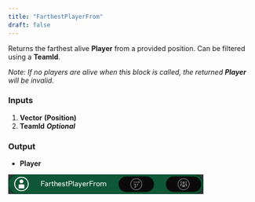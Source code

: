 ```yaml
---
title: "FarthestPlayerFrom"
draft: false
---
```

Returns the farthest alive **Player** from a provided position. Can be filtered using a **TeamId**.  
  
_Note: If no players are alive when this block is called, the returned **Player** will be invalid._
### Inputs
1. **Vector**
    **(Position)**
2. **TeamId**
    **_Optional_**
### Output
-   **Player**

![FarthestPlayerFrom](https://raw.githubusercontent.com/battlefield-portal-community/Image-CDN/main/portal_blocks/FarthestPlayerFrom.png)